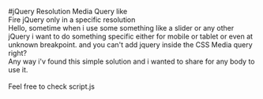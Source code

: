 #jQuery Resolution Media Query like
<br>Fire jQuery only in a specific resolution
<br>Hello, sometime when i use some something like a slider or any other jQuery i want to do something specific either for mobile or tablet or even at unknown breakpoint.
and you can't add jquery inside the CSS Media query right?
<br>Any way i'v found this simple solution and i wanted to share for any body to use it.
<br><br>
Feel free to check script.js 